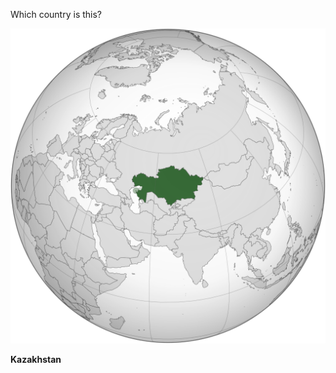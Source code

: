 Which country is this?

![Map of a country](images/Kazakhstan_(orthographic_projection).svg)
<!--question-->
**Kazakhstan**